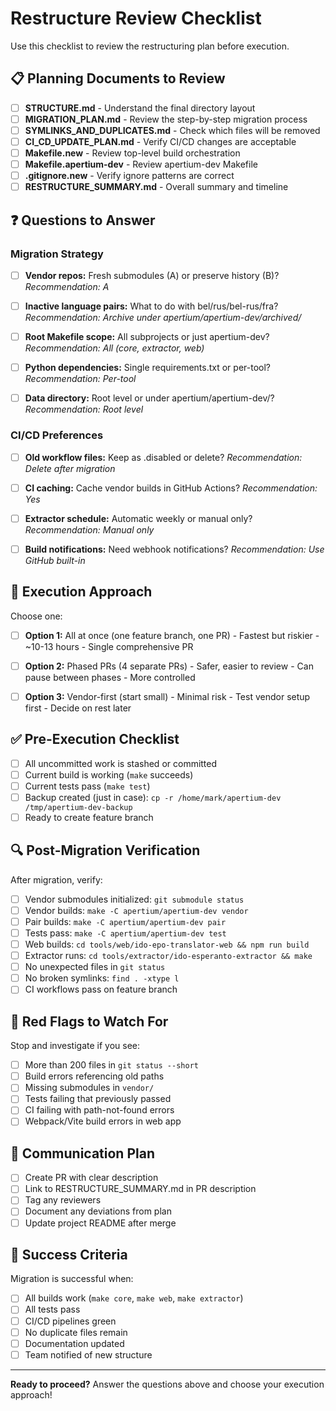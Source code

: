 # Restructure Review Checklist

Use this checklist to review the restructuring plan before execution.

## 📋 Planning Documents to Review

- [ ] **STRUCTURE.md** - Understand the final directory layout
- [ ] **MIGRATION_PLAN.md** - Review the step-by-step migration process
- [ ] **SYMLINKS_AND_DUPLICATES.md** - Check which files will be removed
- [ ] **CI_CD_UPDATE_PLAN.md** - Verify CI/CD changes are acceptable
- [ ] **Makefile.new** - Review top-level build orchestration
- [ ] **Makefile.apertium-dev** - Review apertium-dev Makefile
- [ ] **.gitignore.new** - Verify ignore patterns are correct
- [ ] **RESTRUCTURE_SUMMARY.md** - Overall summary and timeline

## ❓ Questions to Answer

### Migration Strategy
- [ ] **Vendor repos:** Fresh submodules (A) or preserve history (B)?
      _Recommendation: A_

- [ ] **Inactive language pairs:** What to do with bel/rus/bel-rus/fra?
      _Recommendation: Archive under apertium/apertium-dev/archived/_

- [ ] **Root Makefile scope:** All subprojects or just apertium-dev?
      _Recommendation: All (core, extractor, web)_

- [ ] **Python dependencies:** Single requirements.txt or per-tool?
      _Recommendation: Per-tool_

- [ ] **Data directory:** Root level or under apertium/apertium-dev/?
      _Recommendation: Root level_

### CI/CD Preferences
- [ ] **Old workflow files:** Keep as .disabled or delete?
      _Recommendation: Delete after migration_

- [ ] **CI caching:** Cache vendor builds in GitHub Actions?
      _Recommendation: Yes_

- [ ] **Extractor schedule:** Automatic weekly or manual only?
      _Recommendation: Manual only_

- [ ] **Build notifications:** Need webhook notifications?
      _Recommendation: Use GitHub built-in_

## 🎯 Execution Approach

Choose one:

- [ ] **Option 1:** All at once (one feature branch, one PR)
      - Fastest but riskier
      - ~10-13 hours
      - Single comprehensive PR

- [ ] **Option 2:** Phased PRs (4 separate PRs)
      - Safer, easier to review
      - Can pause between phases
      - More controlled

- [ ] **Option 3:** Vendor-first (start small)
      - Minimal risk
      - Test vendor setup first
      - Decide on rest later

## ✅ Pre-Execution Checklist

- [ ] All uncommitted work is stashed or committed
- [ ] Current build is working (`make` succeeds)
- [ ] Current tests pass (`make test`)
- [ ] Backup created (just in case): `cp -r /home/mark/apertium-dev /tmp/apertium-dev-backup`
- [ ] Ready to create feature branch

## 🔍 Post-Migration Verification

After migration, verify:

- [ ] Vendor submodules initialized: `git submodule status`
- [ ] Vendor builds: `make -C apertium/apertium-dev vendor`
- [ ] Pair builds: `make -C apertium/apertium-dev pair`
- [ ] Tests pass: `make -C apertium/apertium-dev test`
- [ ] Web builds: `cd tools/web/ido-epo-translator-web && npm run build`
- [ ] Extractor runs: `cd tools/extractor/ido-esperanto-extractor && make`
- [ ] No unexpected files in `git status`
- [ ] No broken symlinks: `find . -xtype l`
- [ ] CI workflows pass on feature branch

## 🚨 Red Flags to Watch For

Stop and investigate if you see:

- [ ] More than 200 files in `git status --short`
- [ ] Build errors referencing old paths
- [ ] Missing submodules in `vendor/`
- [ ] Tests failing that previously passed
- [ ] CI failing with path-not-found errors
- [ ] Webpack/Vite build errors in web app

## 📝 Communication Plan

- [ ] Create PR with clear description
- [ ] Link to RESTRUCTURE_SUMMARY.md in PR description
- [ ] Tag any reviewers
- [ ] Document any deviations from plan
- [ ] Update project README after merge

## 🎉 Success Criteria

Migration is successful when:

- [ ] All builds work (`make core`, `make web`, `make extractor`)
- [ ] All tests pass
- [ ] CI/CD pipelines green
- [ ] No duplicate files remain
- [ ] Documentation updated
- [ ] Team notified of new structure

---

**Ready to proceed?** Answer the questions above and choose your execution approach!

